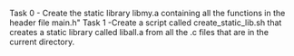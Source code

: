 Task 0 - Create the static library libmy.a containing all the functions in the header file main.h"
Task 1 -Create a script called create_static_lib.sh that creates a static library called liball.a
from all the .c files that are in the current directory.
